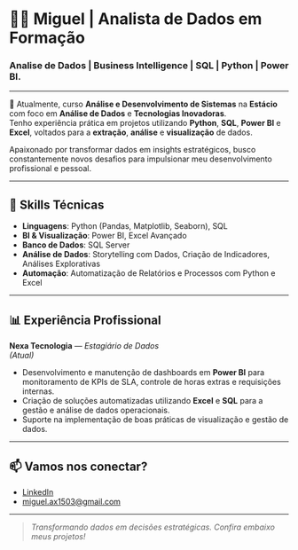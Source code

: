 # 👨‍💻 Miguel | Analista de Dados em Formação

### Analise de Dados | Business Intelligence | SQL | Python | Power BI.

---

🎯 Atualmente, curso **Análise e Desenvolvimento de Sistemas** na **Estácio** com foco em **Análise de Dados** e **Tecnologias Inovadoras**.  
Tenho experiência prática em projetos utilizando **Python**, **SQL**, **Power BI** e **Excel**, voltados para a **extração**, **análise** e **visualização** de dados.

Apaixonado por transformar dados em insights estratégicos, busco constantemente novos desafios para impulsionar meu desenvolvimento profissional e pessoal.

---

## 🚀 Skills Técnicas

- **Linguagens**: Python (Pandas, Matplotlib, Seaborn), SQL
- **BI & Visualização**: Power BI, Excel Avançado
- **Banco de Dados**: SQL Server
- **Análise de Dados**: Storytelling com Dados, Criação de Indicadores, Análises Explorativas
- **Automação**: Automatização de Relatórios e Processos com Python e Excel

---

## 📊 Experiência Profissional

**Nexa Tecnologia** — *Estagiário de Dados*  
*(Atual)*  
- Desenvolvimento e manutenção de dashboards em **Power BI** para monitoramento de KPIs de SLA, controle de horas extras e requisições internas.
- Criação de soluções automatizadas utilizando **Excel** e **SQL** para a gestão e análise de dados operacionais.
- Suporte na implementação de boas práticas de visualização e gestão de dados.

---

## 📫 Vamos nos conectar?

- [LinkedIn](https://www.linkedin.com/in/miguel-assis-951061330)
- miguel.ax1503@gmail.com

---

> *Transformando dados em decisões estratégicas. Confira embaixo meus projetos!*


